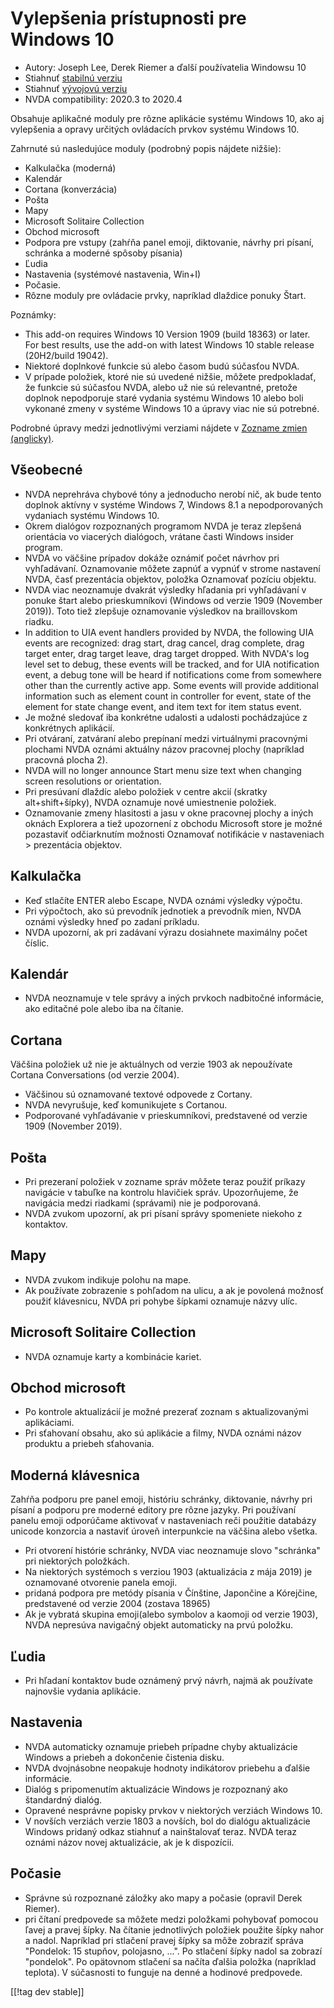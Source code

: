 # Vylepšenia prístupnosti pre Windows 10 #

* Autory: Joseph Lee, Derek Riemer a ďalší používatelia Windowsu 10
* Stiahnuť [stabilnú verziu][1]
* Stiahnuť [vývojovú verziu][2]
* NVDA compatibility: 2020.3 to 2020.4

Obsahuje aplikačné moduly pre rôzne aplikácie systému Windows 10, ako aj
vylepšenia a opravy určitých ovládacích prvkov systému Windows 10.

Zahrnuté sú nasledujúce moduly (podrobný popis nájdete nižšie):

* Kalkulačka (moderná)
* Kalendár
* Cortana (konverzácia)
* Pošta
* Mapy
* Microsoft Solitaire Collection
* Obchod microsoft
* Podpora pre vstupy (zahŕňa panel emoji, diktovanie, návrhy pri písaní,
  schránka a moderné spôsoby písania)
* Ľudia
* Nastavenia (systémové nastavenia, Win+I)
* Počasie.
* Rôzne moduly pre ovládacie prvky, napríklad dlaždice ponuky Štart.

Poznámky:

* This add-on requires Windows 10 Version 1909 (build 18363) or later. For
  best results, use the add-on with latest Windows 10 stable release
  (20H2/build 19042).
* Niektoré doplnkové funkcie sú alebo časom budú súčasťou NVDA.
* V prípade položiek, ktoré nie sú uvedené nižšie, môžete predpokladať, že
  funkcie sú súčasťou NVDA, alebo už nie sú relevantné, pretože doplnok
  nepodporuje staré vydania systému Windows 10 alebo boli vykonané zmeny v
  systéme Windows 10 a úpravy viac nie sú potrebné.

Podrobné úpravy medzi jednotlivými verziami nájdete v [Zozname zmien
(anglicky)][3].

## Všeobecné

* NVDA neprehráva chybové tóny a jednoducho nerobí nič, ak bude tento
  doplnok aktívny v systéme Windows 7, Windows 8.1 a nepodporovaných
  vydaniach systému Windows 10.
* Okrem dialógov rozpoznaných programom NVDA je teraz zlepšená orientácia vo
  viacerých dialógoch, vrátane časti Windows insider program.
* NVDA vo väčšine prípadov dokáže oznámiť počet návrhov pri
  vyhľadávaní. Oznamovanie môžete zapnúť a vypnúť v strome nastavení NVDA,
  časť prezentácia objektov, položka Oznamovať pozíciu objektu.
* NVDA viac neoznamuje dvakrát výsledky hľadania pri vyhľadávaní v ponuke
  štart alebo prieskumníkovi (Windows od verzie 1909 (November 2019)). Toto
  tiež zlepšuje oznamovanie výsledkov na braillovskom riadku.
* In addition to UIA event handlers provided by NVDA, the following UIA
  events are recognized: drag start, drag cancel, drag complete, drag target
  enter, drag target leave, drag target dropped. With NVDA's log level set
  to debug, these events will be tracked, and for UIA notification event, a
  debug tone will be heard if notifications come from somewhere other than
  the currently active app. Some events will provide additional information
  such as element count in controller for event, state of the element for
  state change event, and item text for item status event.
* Je možné sledovať iba konkrétne udalosti a udalosti pochádzajúce z
  konkrétnych aplikácií.
* Pri otváraní, zatváraní alebo prepínaní medzi virtuálnymi pracovnými
  plochami NVDA oznámi aktuálny názov pracovnej plochy (napríklad pracovná
  plocha 2).
* NVDA will no longer announce Start menu size text when changing screen
  resolutions or orientation.
* Pri presúvaní dlaždíc alebo položiek v centre akcií (skratky
  alt+shift+šípky), NVDA oznamuje nové umiestnenie položiek.
* Oznamovanie zmeny hlasitosti a jasu v okne pracovnej plochy a iných oknách
  Explorera a tiež upozornení z obchodu Microsoft store je možné pozastaviť
  odčiarknutím možnosti Oznamovať notifikácie v nastaveniach > prezentácia
  objektov.

## Kalkulačka

* Keď stlačíte ENTER alebo Escape, NVDA oznámi výsledky výpočtu.
* Pri výpočtoch, ako sú prevodník jednotiek a prevodník mien, NVDA oznámi
  výsledky hneď po zadaní príkladu.
* NVDA upozorní, ak pri zadávaní výrazu dosiahnete maximálny počet číslic.

## Kalendár

* NVDA neoznamuje v tele správy a iných prvkoch nadbitočné informácie, ako
  editačné pole alebo iba na čítanie.

## Cortana

Väčšina položiek už nie je aktuálnych od verzie 1903 ak nepoužívate Cortana
Conversations (od verzie 2004).

* Väčšinou sú oznamované textové odpovede z Cortany.
* NVDA nevyrušuje, keď komunikujete s Cortanou.
* Podporované vyhľadávanie v prieskumníkovi, predstavené od verzie 1909
  (November 2019).

## Pošta

* Pri prezeraní položiek v zozname správ môžete teraz použiť príkazy
  navigácie v tabuľke na kontrolu hlavičiek správ. Upozorňujeme, že
  navigácia medzi riadkami (správami) nie je podporovaná.
* NVDA zvukom upozorní, ak pri písaní správy spomeniete niekoho z kontaktov.

## Mapy

* NVDA zvukom indikuje polohu na mape.
* Ak používate zobrazenie s pohľadom na ulicu, a ak je povolená možnosť
  použiť klávesnicu, NVDA pri pohybe šípkami oznamuje názvy ulíc.

## Microsoft Solitaire Collection

* NVDA oznamuje karty a kombinácie kariet.

## Obchod microsoft

* Po kontrole aktualizácií je možné prezerať zoznam s aktualizovanými
  aplikáciami.
* Pri sťahovaní obsahu, ako sú aplikácie a filmy, NVDA oznámi názov produktu
  a priebeh sťahovania.

## Moderná klávesnica

Zahŕňa podporu pre panel emoji, históriu schránky, diktovanie, návrhy pri
písaní a podporu pre moderné editory pre rôzne jazyky. Pri používaní panelu
emoji odporúčame aktivovať v nastaveniach reči použitie databázy unicode
konzorcia a nastaviť úroveň interpunkcie na väčšina alebo všetka.

* Pri otvorení histórie schránky, NVDA viac neoznamuje slovo "schránka" pri
  niektorých položkách.
* Na niektorých systémoch s verziou 1903 (aktualizácia z mája 2019) je
  oznamované otvorenie panela emoji.
* pridaná podpora pre metódy písania v Čínštine, Japončine a Kórejčine,
  predstavené od verzie 2004 (zostava 18965)
* Ak je vybratá skupina emoji(alebo symbolov a kaomoji od verzie 1903), NVDA
  nepresúva navigačný objekt automaticky na prvú položku.

## Ľudia

* Pri hľadaní kontaktov bude oznámený prvý návrh, najmä ak používate
  najnovšie vydania aplikácie.

## Nastavenia

* NVDA automaticky oznamuje priebeh prípadne chyby aktualizácie Windows a
  priebeh a dokončenie čistenia disku.
* NVDA dvojnásobne neopakuje hodnoty indikátorov priebehu a ďalšie
  informácie.
* Dialóg s pripomenutím aktualizácie Windows je rozpoznaný ako štandardný
  dialóg.
* Opravené nesprávne popisky prvkov v niektorých verziách Windows 10.
* V novších verziách verzie 1803 a novších, bol do dialógu aktualizácie
  Windows pridaný odkaz stiahnuť a nainštalovať teraz. NVDA teraz oznámi
  názov novej aktualizácie, ak je k dispozícii.

## Počasie

* Správne sú rozpoznané záložky ako mapy a počasie (opravil Derek Riemer).
* pri čítaní predpovede sa môžete medzi položkami pohybovať pomocou ľavej a
  pravej šípky. Na čítanie jednotlivých položiek použite šípky nahor a
  nadol. Napríklad pri stlačení pravej šípky sa môže zobraziť správa
  "Pondelok: 15 stupňov, polojasno, ...". Po stlačení šípky nadol sa zobrazí
  "pondelok". Po opätovnom stlačení sa načíta ďalšia položka (napríklad
  teplota). V súčasnosti to funguje na denné a hodinové predpovede.

[[!tag dev stable]]

[1]: https://addons.nvda-project.org/files/get.php?file=w10

[2]: https://addons.nvda-project.org/files/get.php?file=w10-dev

[3]: https://github.com/josephsl/wintenapps/wiki/w10changelog
